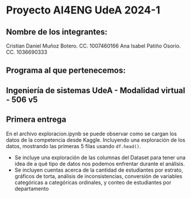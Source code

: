 # Proyecto AI4ENG UdeA 2024-1
## Nombre de los integrantes:
Cristian Daniel Muñoz Botero. CC. 1007460166
Ana Isabel Patiño Osorio. CC. 1036690333
## Programa al que pertenecemos:
Ingeniería de sistemas UdeA - Modalidad virtual - 506 v5
---
## Primera entrega
En el archivo exploracion.ipynb se puede observar como se cargan los datos de la competencia desde Kaggle. Incluyendo una exploración de los datos, mostrando las primeras 5 filas usando `df.head()`. 
- Se incluye una exploración de las columnas del Dataset para tener una idea de a qué tipo de datos nos podemos enfrentar durante el análisis.
- Se incluyen cuentas acerca de la cantidad de estudiantes por estrato, gráficos de torta, análisis de inconsistencias, conversión de variables categóricas a categóricas ordinales, y conteo de estudiantes por departamento
